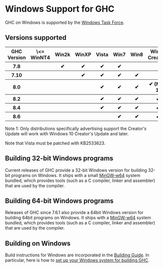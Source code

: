 # Windows Support for GHC


GHC on Windows is supported by the [Windows Task Force](windows-task-force).

## Versions supported

<table><tr><th> GHC Version </th>
<th> \<= WinNT4 </th>
<th> Win2k </th>
<th> WinXP </th>
<th> Vista </th>
<th> Win7 </th>
<th> Win8 </th>
<th> Win10 Creators </th>
<th> Win10 
</th></tr>
<tr><th> 7.8         </th>
<th></th>
<th>  ✔      </th>
<th>  ✔      </th>
<th>  ✔      </th>
<th>  ✔     </th>
<th></th>
<th></th>
<th></th></tr>
<tr><th> 7.10        </th>
<th></th>
<th></th>
<th>  ✔      </th>
<th>  ✔      </th>
<th>  ✔     </th>
<th>  ✔     </th>
<th></th>
<th></th></tr>
<tr><th> 8.0         </th>
<th></th>
<th></th>
<th></th>
<th>  ✔      </th>
<th>  ✔     </th>
<th>  ✔     </th>
<th>  ✔ (Note 1)      </th>
<th>  ✔      
</th></tr>
<tr><th> 8.2         </th>
<th></th>
<th></th>
<th></th>
<th>  ✔      </th>
<th>  ✔     </th>
<th>  ✔     </th>
<th>  ✔               </th>
<th>  ✔      
</th></tr>
<tr><th> 8.4         </th>
<th></th>
<th></th>
<th></th>
<th>  ✔      </th>
<th>  ✔     </th>
<th>  ✔     </th>
<th>  ✔               </th>
<th>  ✔      
</th></tr>
<tr><th> 8.6         </th>
<th></th>
<th></th>
<th></th>
<th></th>
<th>  ✔     </th>
<th>  ✔     </th>
<th>  ✔               </th>
<th>  ✔      
</th></tr></table>


Note 1: Only distributions specifically advertising support the Creator's Update will work with Windows 10 Creator's Update and later. 


Note that Vista must be patched with KB2533623.

## Building 32-bit Windows programs


Current releases of GHC provide a 32-bit Windows version for building 32-bit programs on Windows. It ships with a small [ MinGW-w64](http://mingw-w64.sourceforge.net/) system bundled, which provides tools (such as a C compiler, linker and assembler) that are used by the compiler.

## Building 64-bit Windows programs


Releases of GHC since 7.6.1 also provide a 64bit Windows version for building 64bit programs on Windows. It ships with a [ MinGW-w64](http://mingw-w64.sourceforge.net/) system bundled, which provides tools (such as a C compiler, linker and assembler) that are used by the compiler.

## Building on Windows


Build instructions for Windows are incorporated in the [Building Guide](building).  In particular, here is how to [set up your Windows system for building GHC](building/preparation/windows).
